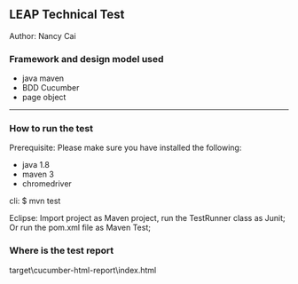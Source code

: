 ## LEAP Technical Test

Author: Nancy Cai

### Framework and design model used

- java maven
- BDD Cucumber
- page object

---------------------------------------------------
### How to run the test

Prerequisite: Please make sure you have installed the following:

- java 1.8
- maven 3
- chromedriver

cli:
$ mvn test

Eclipse:
Import project as Maven project,
run the TestRunner class as Junit;
Or run the pom.xml file as Maven Test;


### Where is the test report

target\cucumber-html-report\index.html
